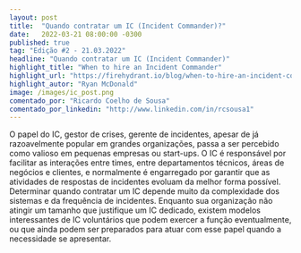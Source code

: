 ```yaml
---
layout: post 
title:  "Quando contratar um IC (Incident Commander)?"
date:   2022-03-21 08:00:00 -0300
published: true
tag: "Edição #2 - 21.03.2022"
headline: "Quando contratar um IC (Incident Commander)"
highlight_title: "When to hire an Incident Commander"
highlight_url: "https://firehydrant.io/blog/when-to-hire-an-incident-commander/"
highlight_autor: "Ryan McDonald"
image: /images/ic_post.png
comentado_por: "Ricardo Coelho de Sousa"
comentado_por_linkedin: "http://www.linkedin.com/in/rcsousa1"
---
```

O papel do IC, gestor de crises, gerente de incidentes, apesar de já razoavelmente popular em grandes organizações, passa a ser percebido como valioso em pequenas empresas ou start-ups. O IC é responsável por facilitar as interações entre times, entre departamentos técnicos, áreas de negócios e clientes, e normalmente é engarregado por garantir que as atividades de respostas de incidentes evoluam da melhor forma possível. Determinar quando contratar um IC depende muito da complexidade dos sistemas e da frequência de incidentes. Enquanto sua organização não atingir um tamanho que justifique um IC dedicado, existem modelos interessantes de IC voluntários que podem exercer a função eventualmente, ou que ainda podem ser preparados para atuar com esse papel quando a necessidade se apresentar.